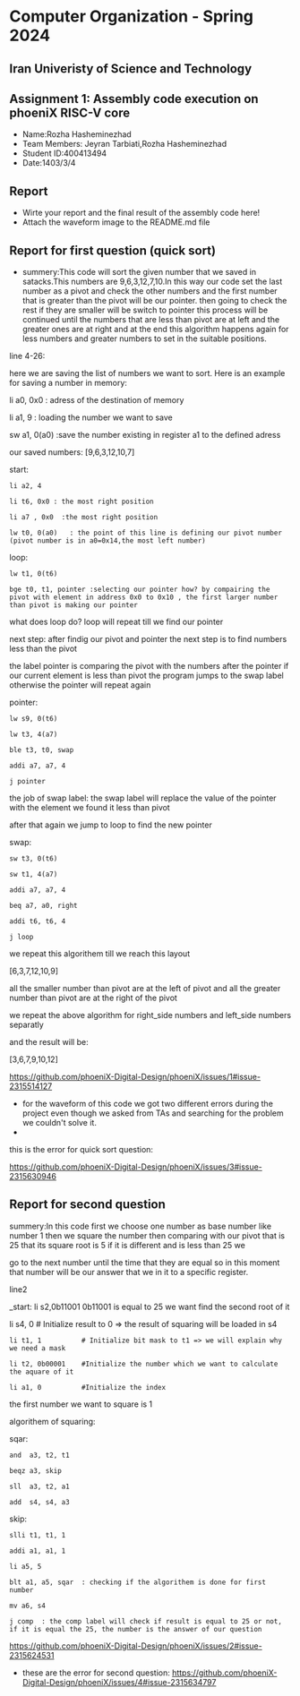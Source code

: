 Computer Organization - Spring 2024
==============================================================
## Iran Univeristy of Science and Technology
## Assignment 1: Assembly code execution on phoeniX RISC-V core

- Name:Rozha Hasheminezhad
- Team Members: Jeyran Tarbiati,Rozha Hasheminezhad
- Student ID:400413494
- Date:1403/3/4

## Report

- Wirte your report and the final result of the assembly code here!
- Attach the waveform image to the README.md file

## Report for first question (quick sort)

- summery:This code will sort the given number that we saved in satacks.This numbers are 9,6,3,12,7,10.In this way our code set the last number as a pivot and check the other numbers and the first number that is
   greater than the pivot will be our pointer. then going to check the rest if they are smaller will be switch to pointer this process will be continued until the numbers that are less than pivot are at left and the greater ones are at right and at the end this algorithm happens again for less numbers and greater numbers to set in the suitable positions.


 line 4-26:
 
 here we are saving the list of numbers we want to sort. Here is an example for saving a number in memory:
 
 li a0, 0x0 : adress of the destination of memory
 
li a1, 9    : loading the number we want to save

sw a1, 0(a0) :save the number existing in register a1 to the defined adress


our saved numbers: [9,6,3,12,10,7]


start:

    li a2, 4
    
    li t6, 0x0 : the most right position
    
    li a7 , 0x0  :the most right position
    
    lw t0, 0(a0)   : the point of this line is defining our pivot number (pivot number is in a0=0x14,the most left number)
    

loop:

    lw t1, 0(t6)
    
    bge t0, t1, pointer :selecting our pointer how? by compairing the pivot with element in address 0x0 to 0x10 , the first larger number than pivot is making our pointer
    

what does loop do? loop will repeat till we find our pointer


next step: after findig our pivot and pointer the next step is to find numbers less than the pivot

the label pointer is comparing the pivot with the numbers after the pointer if our current element is less than pivot the program jumps to the swap label otherwise the pointer will repeat again

pointer:

    lw s9, 0(t6) 
    
    lw t3, 4(a7)
    
    ble t3, t0, swap 
    
    addi a7, a7, 4
    
    j pointer
    

the job of swap label: the swap label will replace the value of the pointer with the element we found it less than pivot

after that again we jump to loop to find the new pointer

swap:

    sw t3, 0(t6) 
    
    sw t1, 4(a7)
    
    addi a7, a7, 4
    
    beq a7, a0, right
    
    addi t6, t6, 4
    
    j loop
    

we repeat this algorithem till we reach this layout


[6,3,7,12,10,9]


all the smaller number than pivot are at the left of pivot and all the greater number than pivot are at the right of the pivot


we repeat the above algorithm for right_side numbers and left_side numbers separatly 

and the result will be:


[3,6,7,9,10,12]




https://github.com/phoeniX-Digital-Design/phoeniX/issues/1#issue-2315514127


- for the waveform of this code we got two different errors during the project even though we asked from TAs and searching for the problem we couldn't solve it.
- 
this is the error for quick sort question:

https://github.com/phoeniX-Digital-Design/phoeniX/issues/3#issue-2315630946


## Report for second question

summery:In this code first we choose one number as base number like number 1 then we square the number then comparing with our pivot that is 25 that its square root is 5 if it is different and is less than 25 we

go to the next number until the time that they are equal so in this moment that number will be our answer that we in it to a specific register.


line2

 _start:    li s2,0b11001       0b11001 is equal to 25 we want find the second root of it
 

  li s4, 0          # Initialize result to 0 => the result of squaring will be loaded in s4
  
    li t1, 1          # Initialize bit mask to t1 => we will explain why we need a mask 
    
    li t2, 0b00001    #Initialize the number which we want to calculate the aquare of it 
    
    li a1, 0          #Initialize the index
    
      
the first number we want to square is 1 


algorithem of squaring:


sqar:

    and  a3, t2, t1  
    
    beqz a3, skip 
    
    sll  a3, t2, a1 
    
    add  s4, s4, a3
    

skip:

    slli t1, t1, 1
    
    addi a1, a1, 1
    
    li a5, 5
    
    blt a1, a5, sqar  : checking if the algorithem is done for first number 
    
    mv a6, s4
    
    j comp  : the comp label will check if result is equal to 25 or not, if it is equal the 25, the number is the answer of our question  
    

https://github.com/phoeniX-Digital-Design/phoeniX/issues/2#issue-2315624531


- these are the error for second question:
https://github.com/phoeniX-Digital-Design/phoeniX/issues/4#issue-2315634797
